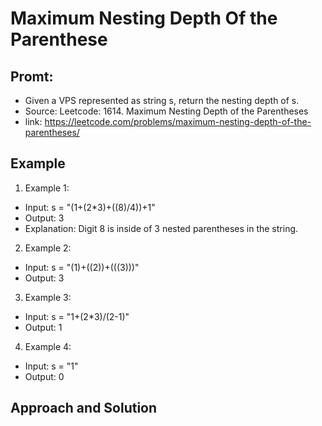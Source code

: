 # Maximum Nesting Depth Of the Parenthese

## Promt:
- Given a VPS represented as string s, return the nesting depth of s.
- Source: Leetcode: 1614. Maximum Nesting Depth of the Parentheses
- link: https://leetcode.com/problems/maximum-nesting-depth-of-the-parentheses/

## Example
1. Example 1:
- Input: s = "(1+(2*3)+((8)/4))+1"
- Output: 3
- Explanation: Digit 8 is inside of 3 nested parentheses in the string.

2. Example 2:
- Input: s = "(1)+((2))+(((3)))"
- Output: 3

3. Example 3:
- Input: s = "1+(2*3)/(2-1)"
- Output: 1

4. Example 4:
- Input: s = "1"
- Output: 0

## Approach and Solution


